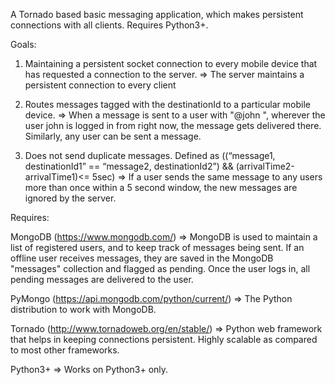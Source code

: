 A Tornado based basic messaging application, which makes persistent connections with all clients. Requires Python3+.


Goals:

1. Maintaining a persistent socket connection to every mobile device that has requested a connection to the server.
=> The server maintains a persistent connection to every client

2. 	Routes messages tagged with the destinationId to a particular mobile device.
=> When a message is sent to a user with "@john <MESSAGE TEXT>", wherever the user john is logged in from right now, the message gets delivered there. Similarly, any user can be sent a message.

3. Does not send duplicate messages. Defined as ((“message1, destinationId1” == “message2, destinationId2”) && (arrivalTime2-arrivalTime1)<= 5sec)
=> If a user sends the same message to any users more than once within a 5 second window, the new messages are ignored by the server.



Requires:


MongoDB (https://www.mongodb.com/)
=> MongoDB is used to maintain a list of registered users, and to keep track of messages being sent.
If an offline user receives messages, they are saved in the MongoDB "messages" collection and flagged as pending. Once the user logs in, all pending messages are delivered to the user.


PyMongo (https://api.mongodb.com/python/current/)
=> The Python distribution to work with MongoDB.


Tornado (http://www.tornadoweb.org/en/stable/)
=> Python web framework that helps in keeping connections persistent. Highly scalable as compared to most other frameworks.


Python3+
=> Works on Python3+ only.
